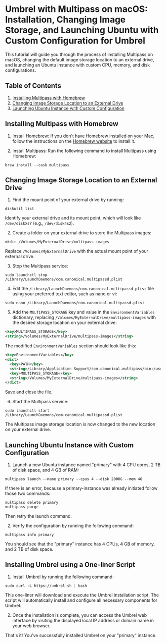 # Umbrel with Multipass on macOS: Installation, Changing Image Storage, and Launching Ubuntu with Custom Configuration for Umbrel

This tutorial will guide you through the process of installing Multipass on macOS, changing the default image storage location to an external drive, and launching an Ubuntu instance with custom CPU, memory, and disk configurations.

## Table of Contents

1. [Installing Multipass with Homebrew](#installing-multipass-with-homebrew)
2. [Changing Image Storage Location to an External Drive](#changing-image-storage-location-to-an-external-drive)
3. [Launching Ubuntu Instance with Custom Configuration](#launching-ubuntu-instance-with-custom-configuration)

## Installing Multipass with Homebrew

1. Install Homebrew: If you don't have Homebrew installed on your Mac, follow the instructions on the [Homebrew website](https://brew.sh/) to install it.

2. Install Multipass: Run the following command to install Multipass using Homebrew:

```
brew install --cask multipass
```

## Changing Image Storage Location to an External Drive

1. Find the mount point of your external drive by running:

```
diskutil list
```

Identify your external drive and its mount point, which will look like `/dev/diskXsY` (e.g., `/dev/disk4s2`).

2. Create a folder on your external drive to store the Multipass images:

```
mkdir /Volumes/MyExternalDrive/multipass-images
```

Replace `/Volumes/MyExternalDrive` with the actual mount point of your external drive.

3. Stop the Multipass service:

```
sudo launchctl stop /Library/LaunchDaemons/com.canonical.multipassd.plist
```

4. Edit the `/Library/LaunchDaemons/com.canonical.multipassd.plist` file using your preferred text editor, such as nano or vi:

```
sudo nano /Library/LaunchDaemons/com.canonical.multipassd.plist
```

5. Add the `MULTIPASS_STORAGE` key and value in the `EnvironmentVariables` dictionary, replacing `/Volumes/MyExternalDrive/multipass-images` with the desired storage location on your external drive:

```xml
<key>MULTIPASS_STORAGE</key>
<string>/Volumes/MyExternalDrive/multipass-images</string>
```

The modified `EnvironmentVariables` section should look like this:

```xml
<key>EnvironmentVariables</key>
<dict>
  <key>PATH</key>
  <string>/Library/Application Support/com.canonical.multipass/bin:/usr/bin:/bin:/usr/sbin:/sbin</string>
  <key>MULTIPASS_STORAGE</key>
  <string>/Volumes/MyExternalDrive/multipass-images</string>
</dict>
```

Save and close the file.

6. Start the Multipass service:

```
sudo launchctl start /Library/LaunchDaemons/com.canonical.multipassd.plist
```

The Multipass image storage location is now changed to the new location on your external drive.

## Launching Ubuntu Instance with Custom Configuration

1. Launch a new Ubuntu instance named "primary" with 4 CPU cores, 2 TB of disk space, and 4 GB of RAM:

```
multipass launch --name primary --cpus 4 --disk 2000G --mem 4G
```
If there is an error, because a primary-instance was already initiated follow those two commands: 
```
multipass delete primary
multipass purge
```
Then retry the launch command. 

2. Verify the configuration by running the following command:

```
multipass info primary
```

You should see that the "primary" instance has 4 CPUs, 4 GB of memory, and 2 TB of disk space.


## Installing Umbrel using a One-liner Script

1. Install Umbrel by running the following command:

```
sudo curl -L https://umbrel.sh | bash
```

This one-liner will download and execute the Umbrel installation script. The script will automatically install and configure all necessary components for Umbrel.

2. Once the installation is complete, you can access the Umbrel web interface by visiting the displayed local IP address or domain name in your web browser.

That's it! You've successfully installed Umbrel on your "primary" instance.
